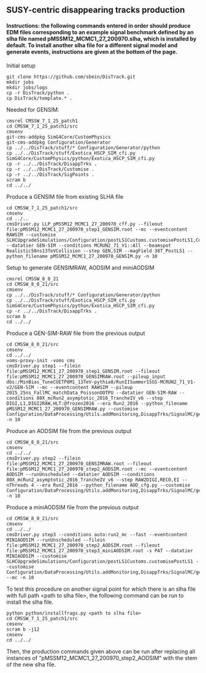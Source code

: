 ## SUSY-centric disappearing tracks production

####  Instructions: the following commands entered in order should produce EDM files corresponding to an example signal benchmark defined by an slha file named pMSSM12_MCMC1_27_200970.slha, which is installed by default. To install another slha file for a different signal model and generate events, instructions are given at the bottom of the page. 

Initial setup
```
git clone https://github.com/sbein/DisTrack.git
mkdir jobs
mkdir jobs/logs
cp -r DisTrack/python .
cp DisTrack/template.* .
```

Needed for GENSIM:
```
cmsrel CMSSW_7_1_25_patch1
cd CMSSW_7_1_25_patch1/src
cmsenv
git-cms-addpkg SimG4Core/CustomPhysics
git-cms-addpkg Configuration/Generator
cp ../../DisTrack/stuff/* Configuration/Generator/python
cp ../../DisTrack/stuff/Exotica_HSCP_SIM_cfi.py SimG4Core/CustomPhysics/python/Exotica_HSCP_SIM_cfi.py
cp -r ../../DisTrack/DisappTrks .
cp -r ../../DisTrack/Customise .
cp -r ../../DisTrack/SigPoints .
scram b
cd ../../
```

Produce a GENSIM file from existing SLHA file
```
cd CMSSW_7_1_25_patch1/src
cmsenv
cd ../..
cmsDriver.py LLP_pMSSM12_MCMC1_27_200970_cff.py --fileout file:pMSSM12_MCMC1_27_200970_step1_GENSIM.root --mc --eventcontent RAWSIM --customise SLHCUpgradeSimulations/Configuration/postLS1Customs.customisePostLS1,Configuration/DataProcessing/Utils.addMonitoring,SimG4Core/CustomPhysics/Exotica_HSCP_SIM_cfi,DisappTrks/SignalMC/genParticlePlusGeant.customizeProduce,DisappTrks/SignalMC/genParticlePlusGeant.customizeKeep --datatier GEN-SIM --conditions MCRUN2_71_V1::All --beamspot Realistic50ns13TeVCollision --step GEN,SIM --magField 38T_PostLS1 --python_filename pMSSM12_MCMC1_27_200970_GENSIM.py -n 10
```

Setup to generate GENSIMRAW, AODSIM and miniAODSIM
```
cmsrel CMSSW_8_0_21
cd CMSSW_8_0_21/src
cmsenv
cp ../../DisTrack/stuff/* Configuration/Generator/python
cp ../../DisTrack/stuff/Exotica_HSCP_SIM_cfi.py SimG4Core/CustomPhysics/python/Exotica_HSCP_SIM_cfi.py
cp -r ../../DisTrack/DisappTrks .
scram b
cd ../../
```

Produce a GEN-SIM-RAW file from the previous output
```
cd CMSSW_8_0_21/src
cmsenv
cd ../../
voms-proxy-init -voms cms
cmsDriver.py step1 --filein file:pMSSM12_MCMC1_27_200970_step1_GENSIM.root --fileout file:pMSSM12_MCMC1_27_200970_GENSIMRAW.root --pileup_input dbs:/MinBias_TuneCUETP8M1_13TeV-pythia8/RunIISummer15GS-MCRUN2_71_V1-v2/GEN-SIM --mc --eventcontent RAWSIM --pileup 2015_25ns_FallMC_matchData_PoissonOOTPU --datatier GEN-SIM-RAW --conditions 80X_mcRun2_asymptotic_2016_TrancheIV_v6 --step DIGI,L1,DIGI2RAW,HLT:@frozen2016 --era Run2_2016 --python_filename pMSSM12_MCMC1_27_200970_GENSIMRAW.py --customise Configuration/DataProcessing/Utils.addMonitoring,DisappTrks/SignalMC/genParticlePlusGeant.customizeKeep,DisappTrks/SignalMC/genParticlePlusGeant.customizeProduce -n 10
```

Produce an AODSIM file from the previous output 
```
cd CMSSW_8_0_21/src
cmsenv
cd ../../
cmsDriver.py step2 --filein file:pMSSM12_MCMC1_27_200970_GENSIMRAW.root --fileout file:pMSSM12_MCMC1_27_200970_step2_AODSIM.root --mc --eventcontent AODSIM --runUnscheduled --datatier AODSIM --conditions 80X_mcRun2_asymptotic_2016_TrancheIV_v6 --step RAW2DIGI,RECO,EI --nThreads 4 --era Run2_2016 --python_filename AOD_cfg.py --customise Configuration/DataProcessing/Utils.addMonitoring,DisappTrks/SignalMC/genParticlePlusGeant.customizeProduce,DisappTrks/SignalMC/genParticlePlusGeant.customizeKeep -n 10
```

Produce a miniAODSIM file from the previous output 
```
cd CMSSW_8_0_21/src
cmsenv
cd ../../
cmsDriver.py step3 --conditions auto:run2_mc --fast --eventcontent MINIAODSIM --runUnscheduled --filein file:pMSSM12_MCMC1_27_200970_step2_AODSIM.root --fileout file:pMSSM12_MCMC1_27_200970_step3_miniAODSIM.root -s PAT --datatier MINIAODSIM --customise SLHCUpgradeSimulations/Configuration/postLS1Customs.customisePostLS1 --customise Configuration/DataProcessing/Utils.addMonitoring,DisappTrks/SignalMC/genParticlePlusGeant.customizeProduce,DisappTrks/SignalMC/genParticlePlusGeant.customizeKeep --mc -n 10
```


To test this procedure on another signal point for which there is an slha file with full path \<path to slha file\>, the following command can be run to install the slha file.
```
python python/installfrags.py <path to slha file>
cd CMSSW_7_1_25_patch1/src
cmsenv
scram b -j12
cmsenv
cd ../../
```
Then, the production commands given above can be run after replacing all instances of "pMSSM12_MCMC1_27_200970_step2_AODSIM" with the stem of the new slha file.
